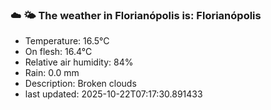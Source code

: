 ### ☁️ 🌤️  The weather in Florianópolis is: Florianópolis

- Temperature: 16.5°C
- On flesh: 16.4°C
- Relative air humidity: 84%
- Rain: 0.0 mm
- Description: Broken clouds
- last updated: 2025-10-22T07:17:30.891433

